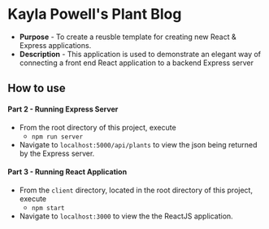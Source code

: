 # Kayla Powell's Plant Blog
* **Purpose** - To create a reusble template for creating new React & Express applications.
* **Description** - This application is used to demonstrate an elegant way of connecting a front end React application to a backend Express server


## How to use

#### Part 2 - Running Express Server
* From the root directory of this project, execute
  * `npm run server`
* Navigate to `localhost:5000/api/plants` to view the json being returned by the Express server.

#### Part 3 - Running React Application
* From the `client` directory, located in the root directory of this project, execute
  * `npm start`
* Navigate to `localhost:3000` to view the the ReactJS application.